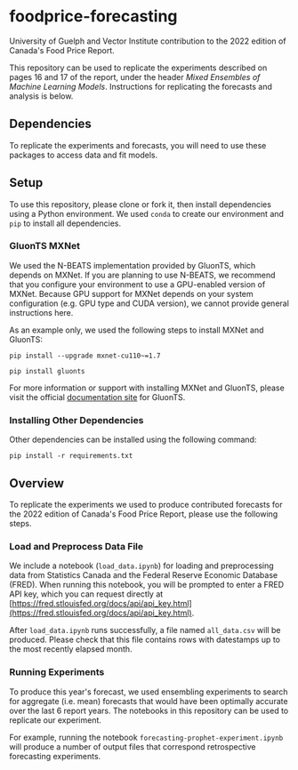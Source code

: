 # foodprice-forecasting

University of Guelph and Vector Institute contribution to the 2022 edition of Canada's Food Price Report. 

This repository can be used to replicate the experiments described on pages 16 and 17 of the report, under the header *Mixed Ensembles of Machine Learning Models*. Instructions for replicating the forecasts and analysis is below. 

## Dependencies

To replicate the experiments and forecasts, you will need to use these packages to access data and fit models. 


## Setup

To use this repository, please clone or fork it, then install dependencies using a Python environment. We used `conda` to create our environment and `pip` to install all dependencies.

### GluonTS MXNet

We used the N-BEATS implementation provided by GluonTS, which depends on MXNet. If you are planning to use N-BEATS, we recommend that you configure your environment to use a GPU-enabled version of MXNet. Because GPU support for MXNet depends on your system configuration (e.g. GPU type and CUDA version), we cannot provide general instructions here. 

As an example only, we used the following steps to install MXNet and GluonTS:

`pip install --upgrade mxnet-cu110~=1.7`

`pip install gluonts`

For more information or support with installing MXNet and GluonTS, please visit the official [documentation site](https://ts.gluon.ai/install.html) for GluonTS. 

### Installing Other Dependencies

Other dependencies can be installed using the following command:

`pip install -r requirements.txt`

## Overview

To replicate the experiments we used to produce contributed forecasts for the 2022 edition of Canada's Food Price Report, please use the following steps.

### Load and Preprocess Data File

We include a notebook (`load_data.ipynb`) for loading and preprocessing data from Statistics Canada and the Federal Reserve Economic Database (FRED). When running this notebook, you will be prompted to enter a FRED API key, which you can request directly at [https://fred.stlouisfed.org/docs/api/api_key.html](https://fred.stlouisfed.org/docs/api/api_key.html). 

After `load_data.ipynb` runs successfully, a file named `all_data.csv` will be produced. Please check that this file contains rows with datestamps up to the most recently elapsed month.

### Running Experiments

To produce this year's forecast, we used ensembling experiments to search for aggregate (i.e. mean) forecasts that would have been optimally accurate over the last 6 report years. The notebooks in this repository can be used to replicate our experiment.

For example, running the notebook `forecasting-prophet-experiment.ipynb` will produce a number of output files that correspond retrospective forecasting experiments. 

